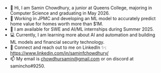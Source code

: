 - 👋 Hi, I am Samin Chowdhury, a junior at Queens College, majoring in Computer Science and graduating in May 2026.
- 💼 Working in JPMC and developing an ML model to accurately predict home value for homes worth more than $1M.
- 💼 I am available for SWE and AI/ML internships during Summer 2025.
- 💻 Currently, I am learning more about AI and automation and building ML models and financial security technology.
- 👥 Connect and reach out to me on LinkedIn ✨: https://www.linkedin.com/in/saminfchowdhury/
- 📫 My email is chowdhursamin@gmail.com or on discord at samincho#9250. 

<!---
rafsamins/rafsamins is a ✨ special ✨ repository because its `README.md` (this file) appears on your GitHub profile.
You can click the Preview link to take a look at your changes.
--->
